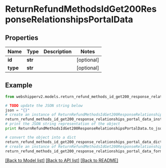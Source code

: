 # ReturnRefundMethodsIdGet200ResponseRelationshipsPortalData


## Properties
Name | Type | Description | Notes
------------ | ------------- | ------------- | -------------
**id** | **str** |  | [optional] 
**type** | **str** |  | [optional] 

## Example

```python
from webshipperv2.models.return_refund_methods_id_get200_response_relationships_portal_data import ReturnRefundMethodsIdGet200ResponseRelationshipsPortalData

# TODO update the JSON string below
json = "{}"
# create an instance of ReturnRefundMethodsIdGet200ResponseRelationshipsPortalData from a JSON string
return_refund_methods_id_get200_response_relationships_portal_data_instance = ReturnRefundMethodsIdGet200ResponseRelationshipsPortalData.from_json(json)
# print the JSON string representation of the object
print ReturnRefundMethodsIdGet200ResponseRelationshipsPortalData.to_json()

# convert the object into a dict
return_refund_methods_id_get200_response_relationships_portal_data_dict = return_refund_methods_id_get200_response_relationships_portal_data_instance.to_dict()
# create an instance of ReturnRefundMethodsIdGet200ResponseRelationshipsPortalData from a dict
return_refund_methods_id_get200_response_relationships_portal_data_form_dict = return_refund_methods_id_get200_response_relationships_portal_data.from_dict(return_refund_methods_id_get200_response_relationships_portal_data_dict)
```
[[Back to Model list]](../README.md#documentation-for-models) [[Back to API list]](../README.md#documentation-for-api-endpoints) [[Back to README]](../README.md)


